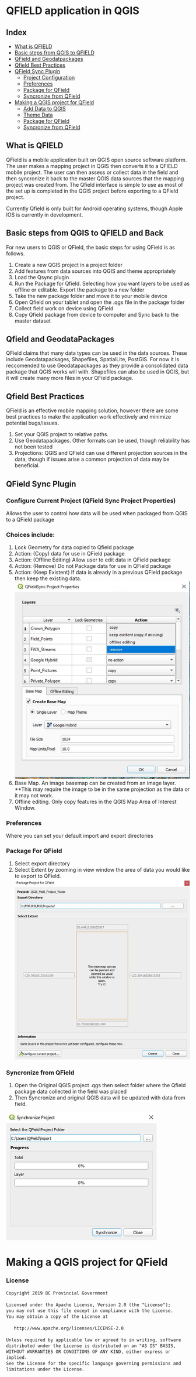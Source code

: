 # QFIELD application in QGIS


## Index
* [What is QFIELD](#What-is-QFIELD)
* [Basic steps from QGIS to QFIELD](#What-is-QFIELD)
* [QField and Geodatpackages](#Quick-Mapservices-Plugin)
* [Qfield Best Practices](#Qfield-Best-Practices)
* [QField Sync Plugin](#QField-Sync-Plugin)
   * [Project Configuration](#Project-Configuration)
   * [Preferences](#Preferences)
   * [Package for QField](#Package-for-QField)
   * [Syncronize from QField](#Syncronize-from-QField)
* [Making a QGIS project for QField](#Making-a-QGIS-project-for-QField)
   * [Add Data to QGIS](#Project-Configuration)
   * [Theme Data](#Preferences)
   * [Package for QField](#Package-for-QField)
   * [Syncronize from QField](#Syncronize-from-QField)
## What is QFIELD

QField is a mobile application built on QGIS open source software platform. The user makes a mapping project in QGIS then converts it to a QFIELD mobile project. The user can then assess or collect data in the field and then syncronize it back to the master QGIS data sources that the mapping project was created from. The Qfield interface is simple to use as most of the set up is completed in the QGIS project before exporting to a QField project.

Currently Qfield is only built for Android operating systems, though Apple IOS is currently in development.


## Basic steps from QGIS to QFIELD and Back
 For new users to QGIS or QField, the basic steps for using QField is as follows.
 1. Create a new QGIS project in a project folder
 2. Add features from data sources into QGIS and theme appropriately
 3. Load the Qsync plugin
 4. Run the Package for Qfield. Selecting how you want layers to be used as offline or editable. Export the package to a new folder
 5. Take the new package folder and move it to your mobile device
 6. Open Qfield on your tablet and open the .qgs file in the package folder
 7. Collect field work on device using QField
 8. Copy Qfield package from device to computer and Sync back to the master dataset

## Qfield and GeodataPackages
QField claims that many data types can be used in the data sources. These include Geodatapackages, Shapefiles, SpatialLite, PostGIS. For now it is reccomended to use Geodatapackages as they provide a consolidated data package that QGIS works will with. Shapefiles can also be used in QGIS, but it will create many more files in your QField package. 

## Qfield Best Practices
QField is an effective mobile mapping solution, however there are some best practices to make the application work effectively and minimize potential bugs/issues.

1. Set your QGIS project to relative paths.
2. Use Geodatapackages. Other formats can be used, though reliability has not been tested
3. Projections: QGIS and QField can use different projection sources in the data, though if issues arise a common projection of data may be beneficial.


## QField Sync Plugin

### Configure Current Project (QField Sync Project Properties)
Allows the user to control how data will be used when packaged from QGIS to a QField package

### Choices include:
1. Lock Geometry for data copied to Qfield package
2. Action: (Copy) data for use in QField package
3. Action: (Offline Editing) Allow user to edit data in QField package
4. Action: (Remove) Do not Package data for use in QField package
5. Action: (Keep Existent) If data is already in a previous QField package then keep the existing data.
![QField Configure](../images/QField_Configure.JPG)
6. Base Map. An image basemap can be created from an image layer. **This may require the image to be in the same projection as the data or it may not work.
7. Offline editing. Only copy features in the QGIS Map Area of Interest Window.

### Preferences
Where you can set your default import and export directories

### Package For QField

1. Select export directory
2. Select Extent by zooming in view window the area of data you would like to export to QField.
![QField Configure](../images/QField_Package.JPG)

### Syncronize from QField
1. Open the Original QGIS project .qgs then select folder where the Qfield package data collected in the field was placed
2. Then Syncronize and original QGIS data will be updated with data from field.

![QField Syncronize](../images/QField_Syncronize.JPG)


# Making a QGIS project for QField

### License
    Copyright 2019 BC Provincial Government

    Licensed under the Apache License, Version 2.0 (the "License");
    you may not use this file except in compliance with the License.
    You may obtain a copy of the License at

       http://www.apache.org/licenses/LICENSE-2.0

    Unless required by applicable law or agreed to in writing, software
    distributed under the License is distributed on an "AS IS" BASIS,
    WITHOUT WARRANTIES OR CONDITIONS OF ANY KIND, either express or implied.
    See the License for the specific language governing permissions and
    limitations under the License.
